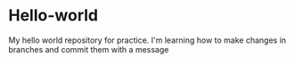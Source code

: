 # Hello-world
My hello world repository for practice.
I'm learning how to make changes in branches and commit them with a message

